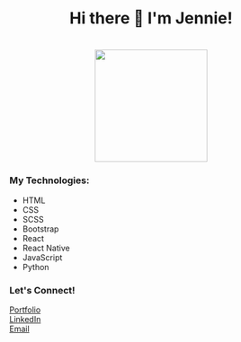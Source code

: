 <div id="header" align="center">
  <h1>Hi there 👋 I'm Jennie!<h1>
  <img src="https://media.giphy.com/media/scZPhLqaVOM1qG4lT9/giphy.gif" height="200px" width="200px"/>
</div>

### My Technologies:                                                           
* HTML
* CSS
* SCSS
* Bootstrap
* React
* React Native
* JavaScript
* Python
   
### Let's Connect!
[Portfolio](https://www.jennie-mauch.io)<br />
[LinkedIn](https://linkedin/in/devjenniem)<br />
[Email](mailto:dev_jenniem@outlook.com)
    
            
    
